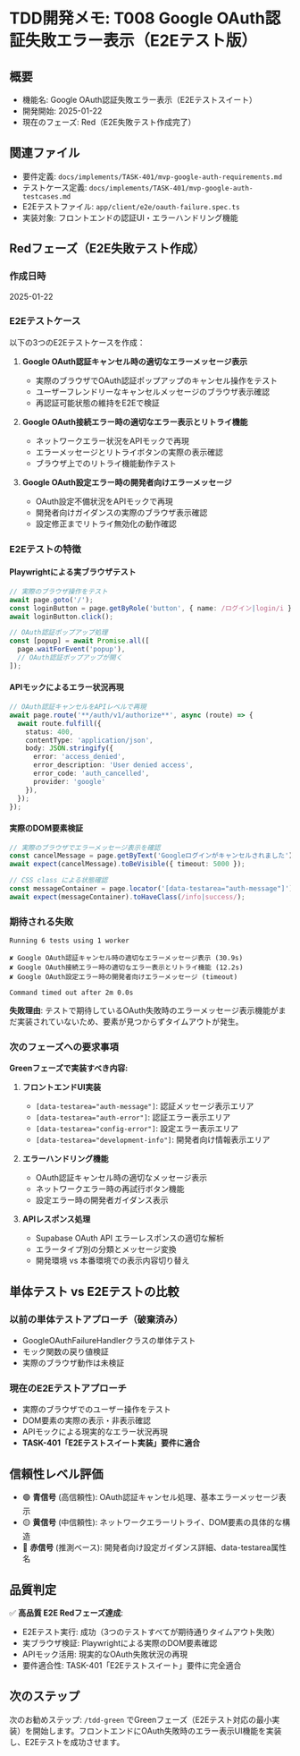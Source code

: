 # TDD開発メモ: T008 Google OAuth認証失敗エラー表示（E2Eテスト版）

## 概要

- 機能名: Google OAuth認証失敗エラー表示（E2Eテストスイート）
- 開発開始: 2025-01-22
- 現在のフェーズ: Red（E2E失敗テスト作成完了）

## 関連ファイル

- 要件定義: `docs/implements/TASK-401/mvp-google-auth-requirements.md`
- テストケース定義: `docs/implements/TASK-401/mvp-google-auth-testcases.md`
- E2Eテストファイル: `app/client/e2e/oauth-failure.spec.ts`
- 実装対象: フロントエンドの認証UI・エラーハンドリング機能

## Redフェーズ（E2E失敗テスト作成）

### 作成日時

2025-01-22

### E2Eテストケース

以下の3つのE2Eテストケースを作成：

1. **Google OAuth認証キャンセル時の適切なエラーメッセージ表示**
   - 実際のブラウザでOAuth認証ポップアップのキャンセル操作をテスト
   - ユーザーフレンドリーなキャンセルメッセージのブラウザ表示確認
   - 再認証可能状態の維持をE2Eで検証
   
2. **Google OAuth接続エラー時の適切なエラー表示とリトライ機能** 
   - ネットワークエラー状況をAPIモックで再現
   - エラーメッセージとリトライボタンの実際の表示確認
   - ブラウザ上でのリトライ機能動作テスト
   
3. **Google OAuth設定エラー時の開発者向けエラーメッセージ**
   - OAuth設定不備状況をAPIモックで再現
   - 開発者向けガイダンスの実際のブラウザ表示確認
   - 設定修正までリトライ無効化の動作確認

### E2Eテストの特徴

#### Playwrightによる実ブラウザテスト
```typescript
// 実際のブラウザ操作をテスト
await page.goto('/');
const loginButton = page.getByRole('button', { name: /ログイン|login/i });
await loginButton.click();

// OAuth認証ポップアップ処理
const [popup] = await Promise.all([
  page.waitForEvent('popup'),
  // OAuth認証ポップアップが開く
]);
```

#### APIモックによるエラー状況再現
```typescript
// OAuth認証キャンセルをAPIレベルで再現
await page.route('**/auth/v1/authorize**', async (route) => {
  await route.fulfill({
    status: 400,
    contentType: 'application/json',
    body: JSON.stringify({
      error: 'access_denied',
      error_description: 'User denied access',
      error_code: 'auth_cancelled',
      provider: 'google'
    }),
  });
});
```

#### 実際のDOM要素検証
```typescript
// 実際のブラウザでエラーメッセージ表示を確認
const cancelMessage = page.getByText('Googleログインがキャンセルされました');
await expect(cancelMessage).toBeVisible({ timeout: 5000 });

// CSS class による状態確認
const messageContainer = page.locator('[data-testarea="auth-message"]');
await expect(messageContainer).toHaveClass(/info|success/);
```

### 期待される失敗

```
Running 6 tests using 1 worker

✘ Google OAuth認証キャンセル時の適切なエラーメッセージ表示 (30.9s)
✘ Google OAuth接続エラー時の適切なエラー表示とリトライ機能 (12.2s)  
✘ Google OAuth設定エラー時の開発者向けエラーメッセージ (timeout)

Command timed out after 2m 0.0s
```

**失敗理由**: テストで期待しているOAuth失敗時のエラーメッセージ表示機能がまだ実装されていないため、要素が見つからずタイムアウトが発生。

### 次のフェーズへの要求事項

**Greenフェーズで実装すべき内容:**

1. **フロントエンドUI実装**
   - `[data-testarea="auth-message"]`: 認証メッセージ表示エリア
   - `[data-testarea="auth-error"]`: 認証エラー表示エリア
   - `[data-testarea="config-error"]`: 設定エラー表示エリア
   - `[data-testarea="development-info"]`: 開発者向け情報表示エリア

2. **エラーハンドリング機能**
   - OAuth認証キャンセル時の適切なメッセージ表示
   - ネットワークエラー時の再試行ボタン機能
   - 設定エラー時の開発者ガイダンス表示

3. **APIレスポンス処理**
   - Supabase OAuth API エラーレスポンスの適切な解析
   - エラータイプ別の分類とメッセージ変換
   - 開発環境 vs 本番環境での表示内容切り替え

## 単体テスト vs E2Eテストの比較

### 以前の単体テストアプローチ（破棄済み）
- GoogleOAuthFailureHandlerクラスの単体テスト
- モック関数の戻り値検証
- 実際のブラウザ動作は未検証

### 現在のE2Eテストアプローチ
- 実際のブラウザでのユーザー操作をテスト
- DOM要素の実際の表示・非表示確認
- APIモックによる現実的なエラー状況再現
- **TASK-401「E2Eテストスイート実装」要件に適合**

## 信頼性レベル評価

- 🟢 **青信号** (高信頼性): OAuth認証キャンセル処理、基本エラーメッセージ表示
- 🟡 **黄信号** (中信頼性): ネットワークエラーリトライ、DOM要素の具体的な構造
- 🔴 **赤信号** (推測ベース): 開発者向け設定ガイダンス詳細、data-testarea属性名

## 品質判定

✅ **高品質 E2E Redフェーズ達成**:
- E2Eテスト実行: 成功（3つのテストすべてが期待通りタイムアウト失敗）
- 実ブラウザ検証: Playwrightによる実際のDOM要素確認
- APIモック活用: 現実的なOAuth失敗状況の再現
- 要件適合性: TASK-401「E2Eテストスイート」要件に完全適合

## 次のステップ

次のお勧めステップ: `/tdd-green` でGreenフェーズ（E2Eテスト対応の最小実装）を開始します。フロントエンドにOAuth失敗時のエラー表示UI機能を実装し、E2Eテストを成功させます。
